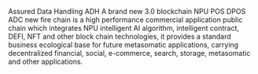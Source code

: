 Assured Data Handling
ADH
A brand new 3.0 blockchain NPU POS DPOS
ADC new fire chain is a high performance commercial application public chain which integrates NPU intelligent AI algorithm, intelligent contract, DEFI, NFT and other block chain technologies, it provides a standard business ecological base for future metasomatic applications, carrying decentralized financial, social, e-commerce, search, storage, metasomatic and other applications.

